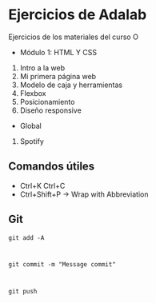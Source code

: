 # Ejercicios de Adalab

Ejercicios de los materiales del curso O

- Módulo 1: HTML Y CSS

1. Intro a la web
2. Mi primera página web
3. Modelo de caja y herramientas
4. Flexbox
5. Posicionamiento
6. Diseño responsive

- Global

1. Spotify

## Comandos útiles

- Ctrl+K Ctrl+C
- Ctrl+Shift+P -> Wrap with Abbreviation

## Git

<code>git add -A

git commit -m "Message commit"

git push</code>
